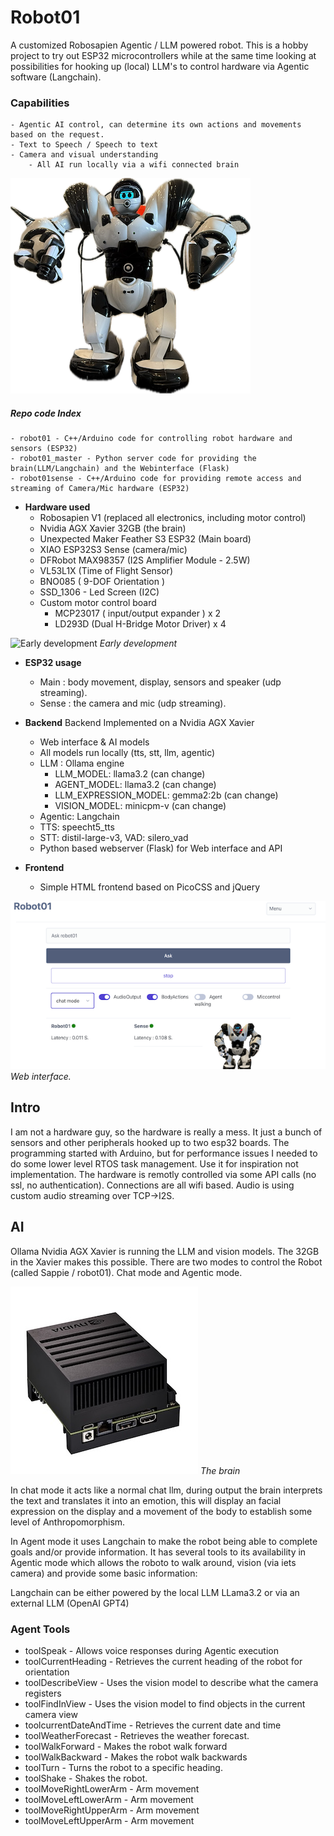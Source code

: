 # Robot01
A customized Robosapien Agentic / LLM powered robot.
This is a hobby project to try out ESP32 microcontrollers while at the same time looking at possibilities for hooking up (local) LLM's to control hardware via Agentic software (Langchain).
### Capabilities
	- Agentic AI control, can determine its own actions and movements based on the request.
 	- Text to Speech / Speech to text
   	- Camera and visual understanding
    	- All AI run locally via a wifi connected brain

![Robot image](./img/robot01.png)

##### Repo code Index 
	- robot01 - C++/Arduino code for controlling robot hardware and sensors (ESP32)
	- robot01_master - Python server code for providing the brain(LLM/Langchain) and the Webinterface (Flask)
	- robot01sense - C++/Arduino code for providing remote access and streaming of Camera/Mic hardware (ESP32)

- **Hardware used**
	- Robosapien V1 (replaced all electronics, including motor control)
	- Nvidia AGX Xavier 32GB (the brain)
	- Unexpected Maker Feather S3 ESP32 (Main board)
	- XIAO ESP32S3 Sense (camera/mic)
	- DFRobot MAX98357 (I2S Amplifier Module - 2.5W)
	- VL53L1X (Time of Flight Sensor)
	- BNO085 ( 9-DOF Orientation )
	- SSD_1306 - Led Screen (I2C)
	- Custom motor control board
		- MCP23017 ( input/output expander ) x 2
		- LD293D (Dual H-Bridge Motor Driver) x 4

![Early development](./robot01_movies/IMG_3982.gif)
*Early development*

- **ESP32 usage**  
	- Main : body movement, display, sensors and speaker (udp streaming).
	- Sense : the camera and mic (udp streaming).

- **Backend**
	Backend Implemented on a Nvidia AGX Xavier
	- Web interface & AI models
	- All models run locally (tts, stt, llm, agentic)
	- LLM : Ollama engine
		- LLM_MODEL: llama3.2 (can change)
		- AGENT_MODEL: llama3.2 (can change)
		- LLM_EXPRESSION_MODEL: gemma2:2b (can change)
		- VISION_MODEL: minicpm-v (can change)
	- Agentic: Langchain
	- TTS: speecht5_tts
	- STT: distil-large-v3, VAD: silero_vad  
	- Python based webserver (Flask) for Web interface and API

- **Frontend**
	- Simple HTML frontend based on PicoCSS and jQuery

![Robot image](./img/webinterface1.png)
*Web interface.*

## Intro

I am not a hardware guy, so the hardware is really a mess.
It just a bunch of sensors and other peripherals hooked up to two esp32 boards.
The programming started with Arduino, but for performance issues I needed to do some lower level RTOS task management.
Use it for inspiration not implementation.
The hardware is remotly controlled via some API calls (no ssl, no authentication).
Connections are all wifi based.
Audio is using custom audio streaming over TCP->I2S.

## AI

Ollama Nvidia AGX Xavier is running the LLM and vision models. The 32GB in the Xavier makes this possible.
There are two modes to control the Robot (called Sappie / robot01). Chat mode and Agentic mode.

![The brain image](./img/xavier.jpg)
*The brain*

In chat mode it acts like a normal chat llm, during output the brain interprets the text and translates it into an emotion, this will display an facial expression on the display and a movement of the body to establish some level of Anthropomorphism.

In Agent mode it uses Langchain to make the robot being able to complete goals and/or provide information.
It has several tools to its availability in Agentic mode which allows the roboto to walk around, vision (via iets camera) and provide some basic information:

Langchain can be either powered by the local LLM LLama3.2 or via an external LLM (OpenAI GPT4)

### Agent Tools

- toolSpeak - Allows voice responses during Agentic execution
- toolCurrentHeading - Retrieves the current heading of the robot for orientation
- toolDescribeView - Uses the vision model to describe what the camera registers
- toolFindInView - Uses the vision model to find objects in the current camera view
- toolcurrentDateAndTime - Retrieves the current date and time
- toolWeatherForecast - Retrieves the weather forecast.
- toolWalkForward - Makes the robot walk forward
- toolWalkBackward - Makes the robot walk backwards
- toolTurn - Turns the robot to a specific heading.
- toolShake - Shakes the robot.
- toolMoveRightLowerArm - Arm movement
- toolMoveLeftLowerArm - Arm movement
- toolMoveRightUpperArm - Arm movement
- toolMoveLeftUpperArm - Arm movement




